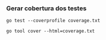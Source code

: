 ### Gerar cobertura dos testes
```
go test --coverprofile coverage.txt
```

```
go tool cover --html=coverage.txt
```